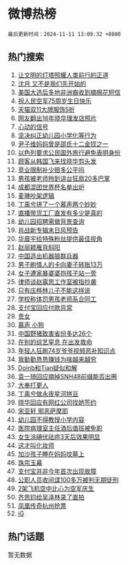 # 微博热榜

`最后更新时间：2024-11-11 13:09:32 +0800`

## 热门搜索

1. [让文明的灯塔照耀人类前行的正道](https://m.weibo.cn/search?containerid=100103type%3D1%26t%3D10%26q%3D%23%E8%AE%A9%E6%96%87%E6%98%8E%E7%9A%84%E7%81%AF%E5%A1%94%E7%85%A7%E8%80%80%E4%BA%BA%E7%B1%BB%E5%89%8D%E8%A1%8C%E7%9A%84%E6%AD%A3%E9%81%93%23&stream_entry_id=51&isnewpage=1&extparam=seat%3D1%26cate%3D10103%26q%3D%2523%25E8%25AE%25A9%25E6%2596%2587%25E6%2598%258E%25E7%259A%2584%25E7%2581%25AF%25E5%25A1%2594%25E7%2585%25A7%25E8%2580%2580%25E4%25BA%25BA%25E7%25B1%25BB%25E5%2589%258D%25E8%25A1%258C%25E7%259A%2584%25E6%25AD%25A3%25E9%2581%2593%2523%26pos%3D0%26filter_type%3Drealtimehot%26stream_entry_id%3D51%26c_type%3D51%26dgr%3D0%26display_time%3D1731301771%26pre_seqid%3D17313017710380190044741)
1. [沈月 又不是我们先开始的](https://m.weibo.cn/search?containerid=100103type%3D1%26t%3D10%26q%3D%E6%B2%88%E6%9C%88+%E5%8F%88%E4%B8%8D%E6%98%AF%E6%88%91%E4%BB%AC%E5%85%88%E5%BC%80%E5%A7%8B%E7%9A%84&stream_entry_id=31&isnewpage=1&extparam=seat%3D1%26cate%3D5001%26stream_entry_id%3D31%26band_rank%3D1%26lcate%3D5001%26c_type%3D31%26q%3D%25E6%25B2%2588%25E6%259C%2588%2520%25E5%258F%2588%25E4%25B8%258D%25E6%2598%25AF%25E6%2588%2591%25E4%25BB%25AC%25E5%2585%2588%25E5%25BC%2580%25E5%25A7%258B%25E7%259A%2584%26pos%3D0%26filter_type%3Drealtimehot%26flag%3D1%26realpos%3D1%26dgr%3D0%26display_time%3D1731301771%26pre_seqid%3D17313017710380190044741)
1. [美国大选后多地非洲裔收到摘棉花短信](https://m.weibo.cn/search?containerid=100103type%3D1%26t%3D10%26q%3D%23%E7%BE%8E%E5%9B%BD%E5%A4%A7%E9%80%89%E5%90%8E%E5%A4%9A%E5%9C%B0%E9%9D%9E%E6%B4%B2%E8%A3%94%E6%94%B6%E5%88%B0%E6%91%98%E6%A3%89%E8%8A%B1%E7%9F%AD%E4%BF%A1%23&stream_entry_id=31&isnewpage=1&extparam=seat%3D1%26cate%3D5001%26stream_entry_id%3D31%26band_rank%3D2%26lcate%3D5001%26c_type%3D31%26q%3D%2523%25E7%25BE%258E%25E5%259B%25BD%25E5%25A4%25A7%25E9%2580%2589%25E5%2590%258E%25E5%25A4%259A%25E5%259C%25B0%25E9%259D%259E%25E6%25B4%25B2%25E8%25A3%2594%25E6%2594%25B6%25E5%2588%25B0%25E6%2591%2598%25E6%25A3%2589%25E8%258A%25B1%25E7%259F%25AD%25E4%25BF%25A1%2523%26pos%3D1%26filter_type%3Drealtimehot%26flag%3D2%26realpos%3D2%26dgr%3D0%26display_time%3D1731301771%26pre_seqid%3D17313017710380190044741)
1. [祝人民空军75周岁生日快乐](https://m.weibo.cn/search?containerid=100103type%3D1%26t%3D10%26q%3D%23%E7%A5%9D%E4%BA%BA%E6%B0%91%E7%A9%BA%E5%86%9B75%E5%91%A8%E5%B2%81%E7%94%9F%E6%97%A5%E5%BF%AB%E4%B9%90%23&stream_entry_id=31&isnewpage=1&extparam=seat%3D1%26cate%3D5001%26stream_entry_id%3D31%26band_rank%3D3%26lcate%3D5001%26c_type%3D31%26q%3D%2523%25E7%25A5%259D%25E4%25BA%25BA%25E6%25B0%2591%25E7%25A9%25BA%25E5%2586%259B75%25E5%2591%25A8%25E5%25B2%2581%25E7%2594%259F%25E6%2597%25A5%25E5%25BF%25AB%25E4%25B9%2590%2523%26pos%3D2%26filter_type%3Drealtimehot%26flag%3D1%26realpos%3D3%26dgr%3D0%26display_time%3D1731301771%26pre_seqid%3D17313017710380190044741)
1. [天猫双11大牌服饰5折](https://m.weibo.cn/search?containerid=100103type%3D1%26t%3D10%26q%3D%23%E5%A4%A9%E7%8C%AB%E5%8F%8C11%E5%A4%A7%E7%89%8C%E6%9C%8D%E9%A5%B05%E6%8A%98%23&stream_entry_id=31&isnewpage=1&extparam=seat%3D1%26cate%3D5001%26lcate%3D5001%26stream_entry_id%3D31%26band_rank%3D4%26q%3D%2523%25E5%25A4%25A9%25E7%258C%25AB%25E5%258F%258C11%25E5%25A4%25A7%25E7%2589%258C%25E6%259C%258D%25E9%25A5%25B05%25E6%258A%2598%2523%26pos%3D3%26is_ad_pos%3D1%26dgr%3D0%26filter_type%3Drealtimehot%26adid%3D263791%26c_type%3D31%26topic_ad%3D1%26display_time%3D1731301771%26pre_seqid%3D17313017710380190044741)
1. [网友翻出16年晓华理发店照片](https://m.weibo.cn/search?containerid=100103type%3D1%26t%3D10%26q%3D%23%E7%BD%91%E5%8F%8B%E7%BF%BB%E5%87%BA16%E5%B9%B4%E6%99%93%E5%8D%8E%E7%90%86%E5%8F%91%E5%BA%97%E7%85%A7%E7%89%87%23&stream_entry_id=31&isnewpage=1&extparam=seat%3D1%26cate%3D5001%26stream_entry_id%3D31%26band_rank%3D4%26lcate%3D5001%26c_type%3D31%26q%3D%2523%25E7%25BD%2591%25E5%258F%258B%25E7%25BF%25BB%25E5%2587%25BA16%25E5%25B9%25B4%25E6%2599%2593%25E5%258D%258E%25E7%2590%2586%25E5%258F%2591%25E5%25BA%2597%25E7%2585%25A7%25E7%2589%2587%2523%26pos%3D4%26filter_type%3Drealtimehot%26flag%3D2%26realpos%3D4%26dgr%3D0%26display_time%3D1731301771%26pre_seqid%3D17313017710380190044741)
1. [心动的信号](https://m.weibo.cn/search?containerid=100103type%3D1%26t%3D10%26q%3D%E5%BF%83%E5%8A%A8%E7%9A%84%E4%BF%A1%E5%8F%B7&stream_entry_id=31&isnewpage=1&extparam=seat%3D1%26cate%3D5001%26stream_entry_id%3D31%26band_rank%3D5%26lcate%3D5001%26c_type%3D31%26q%3D%25E5%25BF%2583%25E5%258A%25A8%25E7%259A%2584%25E4%25BF%25A1%25E5%258F%25B7%26pos%3D5%26filter_type%3Drealtimehot%26flag%3D1%26realpos%3D5%26dgr%3D0%26display_time%3D1731301771%26pre_seqid%3D17313017710380190044741)
1. [坚决纠正幼儿园小学化等行为](https://m.weibo.cn/search?containerid=100103type%3D1%26t%3D10%26q%3D%23%E5%9D%9A%E5%86%B3%E7%BA%A0%E6%AD%A3%E5%B9%BC%E5%84%BF%E5%9B%AD%E5%B0%8F%E5%AD%A6%E5%8C%96%E7%AD%89%E8%A1%8C%E4%B8%BA%23&stream_entry_id=31&isnewpage=1&extparam=seat%3D1%26cate%3D5001%26stream_entry_id%3D31%26band_rank%3D6%26lcate%3D5001%26c_type%3D31%26q%3D%2523%25E5%259D%259A%25E5%2586%25B3%25E7%25BA%25A0%25E6%25AD%25A3%25E5%25B9%25BC%25E5%2584%25BF%25E5%259B%25AD%25E5%25B0%258F%25E5%25AD%25A6%25E5%258C%2596%25E7%25AD%2589%25E8%25A1%258C%25E4%25B8%25BA%2523%26pos%3D6%26filter_type%3Drealtimehot%26flag%3D0%26realpos%3D6%26dgr%3D0%26display_time%3D1731301771%26pre_seqid%3D17313017710380190044741)
1. [尹子维妈妈曾是邵氏十二金钗之一](https://m.weibo.cn/search?containerid=100103type%3D1%26t%3D10%26q%3D%E5%B0%B9%E5%AD%90%E7%BB%B4%E5%A6%88%E5%A6%88%E6%9B%BE%E6%98%AF%E9%82%B5%E6%B0%8F%E5%8D%81%E4%BA%8C%E9%87%91%E9%92%97%E4%B9%8B%E4%B8%80&stream_entry_id=31&isnewpage=1&extparam=seat%3D1%26cate%3D5001%26stream_entry_id%3D31%26band_rank%3D7%26lcate%3D5001%26c_type%3D31%26q%3D%25E5%25B0%25B9%25E5%25AD%2590%25E7%25BB%25B4%25E5%25A6%2588%25E5%25A6%2588%25E6%259B%25BE%25E6%2598%25AF%25E9%2582%25B5%25E6%25B0%258F%25E5%258D%2581%25E4%25BA%258C%25E9%2587%2591%25E9%2592%2597%25E4%25B9%258B%25E4%25B8%2580%26pos%3D7%26filter_type%3Drealtimehot%26flag%3D1%26realpos%3D7%26dgr%3D0%26display_time%3D1731301771%26pre_seqid%3D17313017710380190044741)
1. [以色列要求公民国外旅行避免表明身份](https://m.weibo.cn/search?containerid=100103type%3D1%26t%3D10%26q%3D%23%E4%BB%A5%E8%89%B2%E5%88%97%E8%A6%81%E6%B1%82%E5%85%AC%E6%B0%91%E5%9B%BD%E5%A4%96%E6%97%85%E8%A1%8C%E9%81%BF%E5%85%8D%E8%A1%A8%E6%98%8E%E8%BA%AB%E4%BB%BD%23&stream_entry_id=31&isnewpage=1&extparam=seat%3D1%26cate%3D5001%26stream_entry_id%3D31%26band_rank%3D8%26lcate%3D5001%26c_type%3D31%26q%3D%2523%25E4%25BB%25A5%25E8%2589%25B2%25E5%2588%2597%25E8%25A6%2581%25E6%25B1%2582%25E5%2585%25AC%25E6%25B0%2591%25E5%259B%25BD%25E5%25A4%2596%25E6%2597%2585%25E8%25A1%258C%25E9%2581%25BF%25E5%2585%258D%25E8%25A1%25A8%25E6%2598%258E%25E8%25BA%25AB%25E4%25BB%25BD%2523%26pos%3D8%26filter_type%3Drealtimehot%26flag%3D1%26realpos%3D8%26dgr%3D0%26display_time%3D1731301771%26pre_seqid%3D17313017710380190044741)
1. [顾客从韩国飞来找晓华剪头发](https://m.weibo.cn/search?containerid=100103type%3D1%26t%3D10%26q%3D%23%E9%A1%BE%E5%AE%A2%E4%BB%8E%E9%9F%A9%E5%9B%BD%E9%A3%9E%E6%9D%A5%E6%89%BE%E6%99%93%E5%8D%8E%E5%89%AA%E5%A4%B4%E5%8F%91%23&stream_entry_id=31&isnewpage=1&extparam=seat%3D1%26cate%3D5001%26stream_entry_id%3D31%26band_rank%3D9%26lcate%3D5001%26c_type%3D31%26q%3D%2523%25E9%25A1%25BE%25E5%25AE%25A2%25E4%25BB%258E%25E9%259F%25A9%25E5%259B%25BD%25E9%25A3%259E%25E6%259D%25A5%25E6%2589%25BE%25E6%2599%2593%25E5%258D%258E%25E5%2589%25AA%25E5%25A4%25B4%25E5%258F%2591%2523%26pos%3D9%26filter_type%3Drealtimehot%26flag%3D0%26realpos%3D9%26dgr%3D0%26display_time%3D1731301771%26pre_seqid%3D17313017710380190044741)
1. [竞业限制补少赔多公平吗](https://m.weibo.cn/search?containerid=100103type%3D1%26t%3D10%26q%3D%23%E7%AB%9E%E4%B8%9A%E9%99%90%E5%88%B6%E8%A1%A5%E5%B0%91%E8%B5%94%E5%A4%9A%E5%85%AC%E5%B9%B3%E5%90%97%23&stream_entry_id=31&isnewpage=1&extparam=seat%3D1%26cate%3D5001%26stream_entry_id%3D31%26band_rank%3D10%26lcate%3D5001%26c_type%3D31%26q%3D%2523%25E7%25AB%259E%25E4%25B8%259A%25E9%2599%2590%25E5%2588%25B6%25E8%25A1%25A5%25E5%25B0%2591%25E8%25B5%2594%25E5%25A4%259A%25E5%2585%25AC%25E5%25B9%25B3%25E5%2590%2597%2523%26pos%3D10%26filter_type%3Drealtimehot%26flag%3D1%26realpos%3D10%26dgr%3D0%26display_time%3D1731301771%26pre_seqid%3D17313017710380190044741)
1. [男孩被老师拎到讲台狂扇20多巴掌](https://m.weibo.cn/search?containerid=100103type%3D1%26t%3D10%26q%3D%23%E7%94%B7%E5%AD%A9%E8%A2%AB%E8%80%81%E5%B8%88%E6%8B%8E%E5%88%B0%E8%AE%B2%E5%8F%B0%E7%8B%82%E6%89%8720%E5%A4%9A%E5%B7%B4%E6%8E%8C%23&stream_entry_id=31&isnewpage=1&extparam=seat%3D1%26cate%3D5001%26stream_entry_id%3D31%26band_rank%3D11%26lcate%3D5001%26c_type%3D31%26q%3D%2523%25E7%2594%25B7%25E5%25AD%25A9%25E8%25A2%25AB%25E8%2580%2581%25E5%25B8%2588%25E6%258B%258E%25E5%2588%25B0%25E8%25AE%25B2%25E5%258F%25B0%25E7%258B%2582%25E6%2589%258720%25E5%25A4%259A%25E5%25B7%25B4%25E6%258E%258C%2523%26pos%3D11%26filter_type%3Drealtimehot%26flag%3D0%26realpos%3D11%26dgr%3D0%26display_time%3D1731301771%26pre_seqid%3D17313017710380190044741)
1. [成都混团世界杯名单出炉](https://m.weibo.cn/search?containerid=100103type%3D1%26t%3D10%26q%3D%23%E6%88%90%E9%83%BD%E6%B7%B7%E5%9B%A2%E4%B8%96%E7%95%8C%E6%9D%AF%E5%90%8D%E5%8D%95%E5%87%BA%E7%82%89%23&stream_entry_id=31&isnewpage=1&extparam=seat%3D1%26cate%3D5001%26stream_entry_id%3D31%26band_rank%3D12%26lcate%3D5001%26c_type%3D31%26q%3D%2523%25E6%2588%2590%25E9%2583%25BD%25E6%25B7%25B7%25E5%259B%25A2%25E4%25B8%2596%25E7%2595%258C%25E6%259D%25AF%25E5%2590%258D%25E5%258D%2595%25E5%2587%25BA%25E7%2582%2589%2523%26pos%3D12%26filter_type%3Drealtimehot%26flag%3D1%26realpos%3D12%26dgr%3D0%26display_time%3D1731301771%26pre_seqid%3D17313017710380190044741)
1. [麦琳吵架逻辑](https://m.weibo.cn/search?containerid=100103type%3D1%26t%3D10%26q%3D%E9%BA%A6%E7%90%B3%E5%90%B5%E6%9E%B6%E9%80%BB%E8%BE%91&stream_entry_id=31&isnewpage=1&extparam=seat%3D1%26cate%3D5001%26stream_entry_id%3D31%26band_rank%3D13%26lcate%3D5001%26c_type%3D31%26q%3D%25E9%25BA%25A6%25E7%2590%25B3%25E5%2590%25B5%25E6%259E%25B6%25E9%2580%25BB%25E8%25BE%2591%26pos%3D13%26filter_type%3Drealtimehot%26flag%3D0%26realpos%3D13%26dgr%3D0%26display_time%3D1731301771%26pre_seqid%3D17313017710380190044741)
1. [丁禹兮拼了一个慕声两个妙妙](https://m.weibo.cn/search?containerid=100103type%3D1%26t%3D10%26q%3D%23%E4%B8%81%E7%A6%B9%E5%85%AE%E6%8B%BC%E4%BA%86%E4%B8%80%E4%B8%AA%E6%85%95%E5%A3%B0%E4%B8%A4%E4%B8%AA%E5%A6%99%E5%A6%99%23&stream_entry_id=31&isnewpage=1&extparam=seat%3D1%26cate%3D5001%26stream_entry_id%3D31%26band_rank%3D14%26lcate%3D5001%26c_type%3D31%26q%3D%2523%25E4%25B8%2581%25E7%25A6%25B9%25E5%2585%25AE%25E6%258B%25BC%25E4%25BA%2586%25E4%25B8%2580%25E4%25B8%25AA%25E6%2585%2595%25E5%25A3%25B0%25E4%25B8%25A4%25E4%25B8%25AA%25E5%25A6%2599%25E5%25A6%2599%2523%26pos%3D14%26filter_type%3Drealtimehot%26flag%3D0%26realpos%3D14%26dgr%3D0%26display_time%3D1731301771%26pre_seqid%3D17313017710380190044741)
1. [直播带货工厂直发有多少是真的](https://m.weibo.cn/search?containerid=100103type%3D1%26t%3D10%26q%3D%23%E7%9B%B4%E6%92%AD%E5%B8%A6%E8%B4%A7%E5%B7%A5%E5%8E%82%E7%9B%B4%E5%8F%91%E6%9C%89%E5%A4%9A%E5%B0%91%E6%98%AF%E7%9C%9F%E7%9A%84%23&stream_entry_id=31&isnewpage=1&extparam=seat%3D1%26cate%3D5001%26stream_entry_id%3D31%26band_rank%3D15%26lcate%3D5001%26c_type%3D31%26q%3D%2523%25E7%259B%25B4%25E6%2592%25AD%25E5%25B8%25A6%25E8%25B4%25A7%25E5%25B7%25A5%25E5%258E%2582%25E7%259B%25B4%25E5%258F%2591%25E6%259C%2589%25E5%25A4%259A%25E5%25B0%2591%25E6%2598%25AF%25E7%259C%259F%25E7%259A%2584%2523%26pos%3D15%26filter_type%3Drealtimehot%26flag%3D1%26realpos%3D15%26dgr%3D0%26display_time%3D1731301771%26pre_seqid%3D17313017710380190044741)
1. [幼儿园招聘需做背景查询](https://m.weibo.cn/search?containerid=100103type%3D1%26t%3D10%26q%3D%23%E5%B9%BC%E5%84%BF%E5%9B%AD%E6%8B%9B%E8%81%98%E9%9C%80%E5%81%9A%E8%83%8C%E6%99%AF%E6%9F%A5%E8%AF%A2%23&stream_entry_id=31&isnewpage=1&extparam=seat%3D1%26cate%3D5001%26stream_entry_id%3D31%26band_rank%3D16%26lcate%3D5001%26c_type%3D31%26q%3D%2523%25E5%25B9%25BC%25E5%2584%25BF%25E5%259B%25AD%25E6%258B%259B%25E8%2581%2598%25E9%259C%2580%25E5%2581%259A%25E8%2583%258C%25E6%2599%25AF%25E6%259F%25A5%25E8%25AF%25A2%2523%26pos%3D16%26filter_type%3Drealtimehot%26flag%3D0%26realpos%3D16%26dgr%3D0%26display_time%3D1731301771%26pre_seqid%3D17313017710380190044741)
1. [肖战新专辑末日风预告](https://m.weibo.cn/search?containerid=100103type%3D1%26t%3D10%26q%3D%23%E8%82%96%E6%88%98%E6%96%B0%E4%B8%93%E8%BE%91%E6%9C%AB%E6%97%A5%E9%A3%8E%E9%A2%84%E5%91%8A%23&stream_entry_id=31&isnewpage=1&extparam=seat%3D1%26cate%3D5001%26stream_entry_id%3D31%26band_rank%3D17%26lcate%3D5001%26c_type%3D31%26q%3D%2523%25E8%2582%2596%25E6%2588%2598%25E6%2596%25B0%25E4%25B8%2593%25E8%25BE%2591%25E6%259C%25AB%25E6%2597%25A5%25E9%25A3%258E%25E9%25A2%2584%25E5%2591%258A%2523%26pos%3D17%26filter_type%3Drealtimehot%26flag%3D1%26realpos%3D17%26dgr%3D0%26display_time%3D1731301771%26pre_seqid%3D17313017710380190044741)
1. [华晨宇给特殊粉丝提供最佳视角](https://m.weibo.cn/search?containerid=100103type%3D1%26t%3D10%26q%3D%E5%8D%8E%E6%99%A8%E5%AE%87%E7%BB%99%E7%89%B9%E6%AE%8A%E7%B2%89%E4%B8%9D%E6%8F%90%E4%BE%9B%E6%9C%80%E4%BD%B3%E8%A7%86%E8%A7%92&stream_entry_id=31&isnewpage=1&extparam=seat%3D1%26cate%3D5001%26stream_entry_id%3D31%26band_rank%3D18%26lcate%3D5001%26c_type%3D31%26q%3D%25E5%258D%258E%25E6%2599%25A8%25E5%25AE%2587%25E7%25BB%2599%25E7%2589%25B9%25E6%25AE%258A%25E7%25B2%2589%25E4%25B8%259D%25E6%258F%2590%25E4%25BE%259B%25E6%259C%2580%25E4%25BD%25B3%25E8%25A7%2586%25E8%25A7%2592%26pos%3D18%26filter_type%3Drealtimehot%26flag%3D1%26realpos%3D18%26dgr%3D0%26display_time%3D1731301771%26pre_seqid%3D17313017710380190044741)
1. [赵丽颖雁背斜阳](https://m.weibo.cn/search?containerid=100103type%3D1%26t%3D10%26q%3D%23%E8%B5%B5%E4%B8%BD%E9%A2%96%E9%9B%81%E8%83%8C%E6%96%9C%E9%98%B3%23&stream_entry_id=31&isnewpage=1&extparam=seat%3D1%26cate%3D5001%26stream_entry_id%3D31%26band_rank%3D19%26lcate%3D5001%26c_type%3D31%26q%3D%2523%25E8%25B5%25B5%25E4%25B8%25BD%25E9%25A2%2596%25E9%259B%2581%25E8%2583%258C%25E6%2596%259C%25E9%2598%25B3%2523%26pos%3D19%26filter_type%3Drealtimehot%26flag%3D1%26realpos%3D19%26dgr%3D0%26display_time%3D1731301771%26pre_seqid%3D17313017710380190044741)
1. [中国造出机器狼群兵器](https://m.weibo.cn/search?containerid=100103type%3D1%26t%3D10%26q%3D%23%E4%B8%AD%E5%9B%BD%E9%80%A0%E5%87%BA%E6%9C%BA%E5%99%A8%E7%8B%BC%E7%BE%A4%E5%85%B5%E5%99%A8%23&stream_entry_id=31&isnewpage=1&extparam=seat%3D1%26cate%3D5001%26stream_entry_id%3D31%26band_rank%3D20%26lcate%3D5001%26c_type%3D31%26q%3D%2523%25E4%25B8%25AD%25E5%259B%25BD%25E9%2580%25A0%25E5%2587%25BA%25E6%259C%25BA%25E5%2599%25A8%25E7%258B%25BC%25E7%25BE%25A4%25E5%2585%25B5%25E5%2599%25A8%2523%26pos%3D20%26filter_type%3Drealtimehot%26flag%3D1%26realpos%3D20%26dgr%3D0%26display_time%3D1731301771%26pre_seqid%3D17313017710380190044741)
1. [男子刷情人的卡向妻子转账13万](https://m.weibo.cn/search?containerid=100103type%3D1%26t%3D10%26q%3D%23%E7%94%B7%E5%AD%90%E5%88%B7%E6%83%85%E4%BA%BA%E7%9A%84%E5%8D%A1%E5%90%91%E5%A6%BB%E5%AD%90%E8%BD%AC%E8%B4%A613%E4%B8%87%23&stream_entry_id=31&isnewpage=1&extparam=seat%3D1%26cate%3D5001%26stream_entry_id%3D31%26band_rank%3D21%26lcate%3D5001%26c_type%3D31%26q%3D%2523%25E7%2594%25B7%25E5%25AD%2590%25E5%2588%25B7%25E6%2583%2585%25E4%25BA%25BA%25E7%259A%2584%25E5%258D%25A1%25E5%2590%2591%25E5%25A6%25BB%25E5%25AD%2590%25E8%25BD%25AC%25E8%25B4%25A613%25E4%25B8%2587%2523%26pos%3D21%26filter_type%3Drealtimehot%26flag%3D1%26realpos%3D21%26dgr%3D0%26display_time%3D1731301771%26pre_seqid%3D17313017710380190044741)
1. [女子遭家暴婆婆抱孩子站一旁](https://m.weibo.cn/search?containerid=100103type%3D1%26t%3D10%26q%3D%23%E5%A5%B3%E5%AD%90%E9%81%AD%E5%AE%B6%E6%9A%B4%E5%A9%86%E5%A9%86%E6%8A%B1%E5%AD%A9%E5%AD%90%E7%AB%99%E4%B8%80%E6%97%81%23&stream_entry_id=31&isnewpage=1&extparam=seat%3D1%26cate%3D5001%26stream_entry_id%3D31%26band_rank%3D22%26lcate%3D5001%26c_type%3D31%26q%3D%2523%25E5%25A5%25B3%25E5%25AD%2590%25E9%2581%25AD%25E5%25AE%25B6%25E6%259A%25B4%25E5%25A9%2586%25E5%25A9%2586%25E6%258A%25B1%25E5%25AD%25A9%25E5%25AD%2590%25E7%25AB%2599%25E4%25B8%2580%25E6%2597%2581%2523%26pos%3D22%26filter_type%3Drealtimehot%26flag%3D0%26realpos%3D22%26dgr%3D0%26display_time%3D1731301771%26pre_seqid%3D17313017710380190044741)
1. [律师谈赵露思工作室被指抄袭](https://m.weibo.cn/search?containerid=100103type%3D1%26t%3D10%26q%3D%23%E5%BE%8B%E5%B8%88%E8%B0%88%E8%B5%B5%E9%9C%B2%E6%80%9D%E5%B7%A5%E4%BD%9C%E5%AE%A4%E8%A2%AB%E6%8C%87%E6%8A%84%E8%A2%AD%23&stream_entry_id=31&isnewpage=1&extparam=seat%3D1%26cate%3D5001%26stream_entry_id%3D31%26band_rank%3D23%26lcate%3D5001%26c_type%3D31%26q%3D%2523%25E5%25BE%258B%25E5%25B8%2588%25E8%25B0%2588%25E8%25B5%25B5%25E9%259C%25B2%25E6%2580%259D%25E5%25B7%25A5%25E4%25BD%259C%25E5%25AE%25A4%25E8%25A2%25AB%25E6%258C%2587%25E6%258A%2584%25E8%25A2%25AD%2523%26pos%3D23%26filter_type%3Drealtimehot%26flag%3D0%26realpos%3D23%26dgr%3D0%26display_time%3D1731301771%26pre_seqid%3D17313017710380190044741)
1. [只有庄桦林儿子不能这样说](https://m.weibo.cn/search?containerid=100103type%3D1%26t%3D10%26q%3D%E5%8F%AA%E6%9C%89%E5%BA%84%E6%A1%A6%E6%9E%97%E5%84%BF%E5%AD%90%E4%B8%8D%E8%83%BD%E8%BF%99%E6%A0%B7%E8%AF%B4&stream_entry_id=31&isnewpage=1&extparam=seat%3D1%26cate%3D5001%26stream_entry_id%3D31%26band_rank%3D24%26lcate%3D5001%26c_type%3D31%26q%3D%25E5%258F%25AA%25E6%259C%2589%25E5%25BA%2584%25E6%25A1%25A6%25E6%259E%2597%25E5%2584%25BF%25E5%25AD%2590%25E4%25B8%258D%25E8%2583%25BD%25E8%25BF%2599%25E6%25A0%25B7%25E8%25AF%25B4%26pos%3D24%26filter_type%3Drealtimehot%26flag%3D1%26realpos%3D24%26dgr%3D0%26display_time%3D1731301771%26pre_seqid%3D17313017710380190044741)
1. [学校称体罚男孩老师系合同工](https://m.weibo.cn/search?containerid=100103type%3D1%26t%3D10%26q%3D%23%E5%AD%A6%E6%A0%A1%E7%A7%B0%E4%BD%93%E7%BD%9A%E7%94%B7%E5%AD%A9%E8%80%81%E5%B8%88%E7%B3%BB%E5%90%88%E5%90%8C%E5%B7%A5%23&stream_entry_id=31&isnewpage=1&extparam=seat%3D1%26cate%3D5001%26stream_entry_id%3D31%26band_rank%3D25%26lcate%3D5001%26c_type%3D31%26q%3D%2523%25E5%25AD%25A6%25E6%25A0%25A1%25E7%25A7%25B0%25E4%25BD%2593%25E7%25BD%259A%25E7%2594%25B7%25E5%25AD%25A9%25E8%2580%2581%25E5%25B8%2588%25E7%25B3%25BB%25E5%2590%2588%25E5%2590%258C%25E5%25B7%25A5%2523%26pos%3D25%26filter_type%3Drealtimehot%26flag%3D1%26realpos%3D25%26dgr%3D0%26display_time%3D1731301771%26pre_seqid%3D17313017710380190044741)
1. [支付宝回应付款异常](https://m.weibo.cn/search?containerid=100103type%3D1%26t%3D10%26q%3D%23%E6%94%AF%E4%BB%98%E5%AE%9D%E5%9B%9E%E5%BA%94%E4%BB%98%E6%AC%BE%E5%BC%82%E5%B8%B8%23&stream_entry_id=31&isnewpage=1&extparam=seat%3D1%26cate%3D5001%26stream_entry_id%3D31%26band_rank%3D26%26lcate%3D5001%26c_type%3D31%26q%3D%2523%25E6%2594%25AF%25E4%25BB%2598%25E5%25AE%259D%25E5%259B%259E%25E5%25BA%2594%25E4%25BB%2598%25E6%25AC%25BE%25E5%25BC%2582%25E5%25B8%25B8%2523%26pos%3D26%26filter_type%3Drealtimehot%26flag%3D1%26realpos%3D26%26dgr%3D0%26display_time%3D1731301771%26pre_seqid%3D17313017710380190044741)
1. [贵女](https://m.weibo.cn/search?containerid=100103type%3D1%26t%3D10%26q%3D%E8%B4%B5%E5%A5%B3&stream_entry_id=31&isnewpage=1&extparam=seat%3D1%26cate%3D5001%26stream_entry_id%3D31%26band_rank%3D27%26lcate%3D5001%26c_type%3D31%26q%3D%25E8%25B4%25B5%25E5%25A5%25B3%26pos%3D27%26filter_type%3Drealtimehot%26flag%3D1%26realpos%3D27%26dgr%3D0%26display_time%3D1731301771%26pre_seqid%3D17313017710380190044741)
1. [慕声 小狗](https://m.weibo.cn/search?containerid=100103type%3D1%26t%3D10%26q%3D%E6%85%95%E5%A3%B0+%E5%B0%8F%E7%8B%97&stream_entry_id=31&isnewpage=1&extparam=seat%3D1%26cate%3D5001%26stream_entry_id%3D31%26band_rank%3D28%26lcate%3D5001%26c_type%3D31%26q%3D%25E6%2585%2595%25E5%25A3%25B0%2520%25E5%25B0%258F%25E7%258B%2597%26pos%3D28%26filter_type%3Drealtimehot%26flag%3D1%26realpos%3D28%26dgr%3D0%26display_time%3D1731301771%26pre_seqid%3D17313017710380190044741)
1. [中国野猪致害省份多达26个](https://m.weibo.cn/search?containerid=100103type%3D1%26t%3D10%26q%3D%23%E4%B8%AD%E5%9B%BD%E9%87%8E%E7%8C%AA%E8%87%B4%E5%AE%B3%E7%9C%81%E4%BB%BD%E5%A4%9A%E8%BE%BE26%E4%B8%AA%23&stream_entry_id=31&isnewpage=1&extparam=seat%3D1%26cate%3D5001%26stream_entry_id%3D31%26band_rank%3D29%26lcate%3D5001%26c_type%3D31%26q%3D%2523%25E4%25B8%25AD%25E5%259B%25BD%25E9%2587%258E%25E7%258C%25AA%25E8%2587%25B4%25E5%25AE%25B3%25E7%259C%2581%25E4%25BB%25BD%25E5%25A4%259A%25E8%25BE%25BE26%25E4%25B8%25AA%2523%26pos%3D29%26filter_type%3Drealtimehot%26flag%3D1%26realpos%3D29%26dgr%3D0%26display_time%3D1731301771%26pre_seqid%3D17313017710380190044741)
1. [在别的综艺窒息 在出发救命](https://m.weibo.cn/search?containerid=100103type%3D1%26t%3D10%26q%3D%E5%9C%A8%E5%88%AB%E7%9A%84%E7%BB%BC%E8%89%BA%E7%AA%92%E6%81%AF+%E5%9C%A8%E5%87%BA%E5%8F%91%E6%95%91%E5%91%BD&stream_entry_id=31&isnewpage=1&extparam=seat%3D1%26cate%3D5001%26stream_entry_id%3D31%26band_rank%3D30%26lcate%3D5001%26c_type%3D31%26q%3D%25E5%259C%25A8%25E5%2588%25AB%25E7%259A%2584%25E7%25BB%25BC%25E8%2589%25BA%25E7%25AA%2592%25E6%2581%25AF%2520%25E5%259C%25A8%25E5%2587%25BA%25E5%258F%2591%25E6%2595%2591%25E5%2591%25BD%26pos%3D30%26filter_type%3Drealtimehot%26flag%3D1%26realpos%3D30%26dgr%3D0%26display_time%3D1731301771%26pre_seqid%3D17313017710380190044741)
1. [年轻人狂刷74岁爷爷视频恶补知识点](https://m.weibo.cn/search?containerid=100103type%3D1%26t%3D10%26q%3D%23%E5%B9%B4%E8%BD%BB%E4%BA%BA%E7%8B%82%E5%88%B774%E5%B2%81%E7%88%B7%E7%88%B7%E8%A7%86%E9%A2%91%E6%81%B6%E8%A1%A5%E7%9F%A5%E8%AF%86%E7%82%B9%23&stream_entry_id=31&isnewpage=1&extparam=seat%3D1%26cate%3D5001%26stream_entry_id%3D31%26band_rank%3D31%26lcate%3D5001%26c_type%3D31%26q%3D%2523%25E5%25B9%25B4%25E8%25BD%25BB%25E4%25BA%25BA%25E7%258B%2582%25E5%2588%25B774%25E5%25B2%2581%25E7%2588%25B7%25E7%2588%25B7%25E8%25A7%2586%25E9%25A2%2591%25E6%2581%25B6%25E8%25A1%25A5%25E7%259F%25A5%25E8%25AF%2586%25E7%2582%25B9%2523%26pos%3D31%26filter_type%3Drealtimehot%26flag%3D0%26realpos%3D31%26dgr%3D0%26display_time%3D1731301771%26pre_seqid%3D17313017710380190044741)
1. [我勤勤恳恳赚钱为啥越来越穷](https://m.weibo.cn/search?containerid=100103type%3D1%26t%3D10%26q%3D%23%E6%88%91%E5%8B%A4%E5%8B%A4%E6%81%B3%E6%81%B3%E8%B5%9A%E9%92%B1%E4%B8%BA%E5%95%A5%E8%B6%8A%E6%9D%A5%E8%B6%8A%E7%A9%B7%23&stream_entry_id=31&isnewpage=1&extparam=seat%3D1%26cate%3D5001%26stream_entry_id%3D31%26band_rank%3D32%26lcate%3D5001%26c_type%3D31%26q%3D%2523%25E6%2588%2591%25E5%258B%25A4%25E5%258B%25A4%25E6%2581%25B3%25E6%2581%25B3%25E8%25B5%259A%25E9%2592%25B1%25E4%25B8%25BA%25E5%2595%25A5%25E8%25B6%258A%25E6%259D%25A5%25E8%25B6%258A%25E7%25A9%25B7%2523%26pos%3D32%26filter_type%3Drealtimehot%26flag%3D0%26realpos%3D32%26dgr%3D0%26display_time%3D1731301771%26pre_seqid%3D17313017710380190044741)
1. [Doinb和Tian疑似和解](https://m.weibo.cn/search?containerid=100103type%3D1%26t%3D10%26q%3D%23Doinb%E5%92%8CTian%E7%96%91%E4%BC%BC%E5%92%8C%E8%A7%A3%23&stream_entry_id=31&isnewpage=1&extparam=seat%3D1%26cate%3D5001%26stream_entry_id%3D31%26band_rank%3D33%26lcate%3D5001%26c_type%3D31%26q%3D%2523Doinb%25E5%2592%258CTian%25E7%2596%2591%25E4%25BC%25BC%25E5%2592%258C%25E8%25A7%25A3%2523%26pos%3D33%26filter_type%3Drealtimehot%26flag%3D1%26realpos%3D33%26dgr%3D0%26display_time%3D1731301771%26pre_seqid%3D17313017710380190044741)
1. [袁一琦回应摘掉SNH48前缀能否出圈](https://m.weibo.cn/search?containerid=100103type%3D1%26t%3D10%26q%3D%23%E8%A2%81%E4%B8%80%E7%90%A6%E5%9B%9E%E5%BA%94%E6%91%98%E6%8E%89SNH48%E5%89%8D%E7%BC%80%E8%83%BD%E5%90%A6%E5%87%BA%E5%9C%88%23&stream_entry_id=31&isnewpage=1&extparam=seat%3D1%26cate%3D5001%26stream_entry_id%3D31%26band_rank%3D34%26lcate%3D5001%26c_type%3D31%26q%3D%2523%25E8%25A2%2581%25E4%25B8%2580%25E7%2590%25A6%25E5%259B%259E%25E5%25BA%2594%25E6%2591%2598%25E6%258E%2589SNH48%25E5%2589%258D%25E7%25BC%2580%25E8%2583%25BD%25E5%2590%25A6%25E5%2587%25BA%25E5%259C%2588%2523%26pos%3D34%26filter_type%3Drealtimehot%26flag%3D1%26realpos%3D34%26dgr%3D0%26display_time%3D1731301771%26pre_seqid%3D17313017710380190044741)
1. [大奉打更人](https://m.weibo.cn/search?containerid=100103type%3D1%26t%3D10%26q%3D%E5%A4%A7%E5%A5%89%E6%89%93%E6%9B%B4%E4%BA%BA&stream_entry_id=31&isnewpage=1&extparam=seat%3D1%26cate%3D5001%26stream_entry_id%3D31%26band_rank%3D35%26lcate%3D5001%26c_type%3D31%26q%3D%25E5%25A4%25A7%25E5%25A5%2589%25E6%2589%2593%25E6%259B%25B4%25E4%25BA%25BA%26pos%3D35%26filter_type%3Drealtimehot%26flag%3D0%26realpos%3D35%26dgr%3D0%26display_time%3D1731301771%26pre_seqid%3D17313017710380190044741)
1. [丁禹兮做永夜星河拼豆](https://m.weibo.cn/search?containerid=100103type%3D1%26t%3D10%26q%3D%23%E4%B8%81%E7%A6%B9%E5%85%AE%E5%81%9A%E6%B0%B8%E5%A4%9C%E6%98%9F%E6%B2%B3%E6%8B%BC%E8%B1%86%23&stream_entry_id=31&isnewpage=1&extparam=seat%3D1%26cate%3D5001%26stream_entry_id%3D31%26band_rank%3D36%26lcate%3D5001%26c_type%3D31%26q%3D%2523%25E4%25B8%2581%25E7%25A6%25B9%25E5%2585%25AE%25E5%2581%259A%25E6%25B0%25B8%25E5%25A4%259C%25E6%2598%259F%25E6%25B2%25B3%25E6%258B%25BC%25E8%25B1%2586%2523%26pos%3D36%26filter_type%3Drealtimehot%26flag%3D0%26realpos%3D36%26dgr%3D0%26display_time%3D1731301771%26pre_seqid%3D17313017710380190044741)
1. [晓华回应有网红公司找她签约](https://m.weibo.cn/search?containerid=100103type%3D1%26t%3D10%26q%3D%23%E6%99%93%E5%8D%8E%E5%9B%9E%E5%BA%94%E6%9C%89%E7%BD%91%E7%BA%A2%E5%85%AC%E5%8F%B8%E6%89%BE%E5%A5%B9%E7%AD%BE%E7%BA%A6%23&stream_entry_id=31&isnewpage=1&extparam=seat%3D1%26cate%3D5001%26stream_entry_id%3D31%26band_rank%3D37%26lcate%3D5001%26c_type%3D31%26q%3D%2523%25E6%2599%2593%25E5%258D%258E%25E5%259B%259E%25E5%25BA%2594%25E6%259C%2589%25E7%25BD%2591%25E7%25BA%25A2%25E5%2585%25AC%25E5%258F%25B8%25E6%2589%25BE%25E5%25A5%25B9%25E7%25AD%25BE%25E7%25BA%25A6%2523%26pos%3D37%26filter_type%3Drealtimehot%26flag%3D1%26realpos%3D37%26dgr%3D0%26display_time%3D1731301771%26pre_seqid%3D17313017710380190044741)
1. [宋亚轩 邪恶萨摩耶](https://m.weibo.cn/search?containerid=100103type%3D1%26t%3D10%26q%3D%E5%AE%8B%E4%BA%9A%E8%BD%A9+%E9%82%AA%E6%81%B6%E8%90%A8%E6%91%A9%E8%80%B6&stream_entry_id=31&isnewpage=1&extparam=seat%3D1%26cate%3D5001%26stream_entry_id%3D31%26band_rank%3D38%26lcate%3D5001%26c_type%3D31%26q%3D%25E5%25AE%258B%25E4%25BA%259A%25E8%25BD%25A9%2520%25E9%2582%25AA%25E6%2581%25B6%25E8%2590%25A8%25E6%2591%25A9%25E8%2580%25B6%26pos%3D38%26filter_type%3Drealtimehot%26flag%3D1%26realpos%3D38%26dgr%3D0%26display_time%3D1731301771%26pre_seqid%3D17313017710380190044741)
1. [幼儿园不得教授小学内容](https://m.weibo.cn/search?containerid=100103type%3D1%26t%3D10%26q%3D%23%E5%B9%BC%E5%84%BF%E5%9B%AD%E4%B8%8D%E5%BE%97%E6%95%99%E6%8E%88%E5%B0%8F%E5%AD%A6%E5%86%85%E5%AE%B9%23&stream_entry_id=31&isnewpage=1&extparam=seat%3D1%26cate%3D5001%26stream_entry_id%3D31%26band_rank%3D39%26lcate%3D5001%26c_type%3D31%26q%3D%2523%25E5%25B9%25BC%25E5%2584%25BF%25E5%259B%25AD%25E4%25B8%258D%25E5%25BE%2597%25E6%2595%2599%25E6%258E%2588%25E5%25B0%258F%25E5%25AD%25A6%25E5%2586%2585%25E5%25AE%25B9%2523%26pos%3D39%26filter_type%3Drealtimehot%26flag%3D1%26realpos%3D39%26dgr%3D0%26display_time%3D1731301771%26pre_seqid%3D17313017710380190044741)
1. [医院病理室主任酒后值班被免职](https://m.weibo.cn/search?containerid=100103type%3D1%26t%3D10%26q%3D%23%E5%8C%BB%E9%99%A2%E7%97%85%E7%90%86%E5%AE%A4%E4%B8%BB%E4%BB%BB%E9%85%92%E5%90%8E%E5%80%BC%E7%8F%AD%E8%A2%AB%E5%85%8D%E8%81%8C%23&stream_entry_id=31&isnewpage=1&extparam=seat%3D1%26cate%3D5001%26stream_entry_id%3D31%26band_rank%3D40%26lcate%3D5001%26c_type%3D31%26q%3D%2523%25E5%258C%25BB%25E9%2599%25A2%25E7%2597%2585%25E7%2590%2586%25E5%25AE%25A4%25E4%25B8%25BB%25E4%25BB%25BB%25E9%2585%2592%25E5%2590%258E%25E5%2580%25BC%25E7%258F%25AD%25E8%25A2%25AB%25E5%2585%258D%25E8%2581%258C%2523%26pos%3D40%26filter_type%3Drealtimehot%26flag%3D1%26realpos%3D40%26dgr%3D0%26display_time%3D1731301771%26pre_seqid%3D17313017710380190044741)
1. [女生涂碘伏祛痘3天后效果明显](https://m.weibo.cn/search?containerid=100103type%3D1%26t%3D10%26q%3D%23%E5%A5%B3%E7%94%9F%E6%B6%82%E7%A2%98%E4%BC%8F%E7%A5%9B%E7%97%983%E5%A4%A9%E5%90%8E%E6%95%88%E6%9E%9C%E6%98%8E%E6%98%BE%23&stream_entry_id=31&isnewpage=1&extparam=seat%3D1%26cate%3D5001%26stream_entry_id%3D31%26band_rank%3D41%26lcate%3D5001%26c_type%3D31%26q%3D%2523%25E5%25A5%25B3%25E7%2594%259F%25E6%25B6%2582%25E7%25A2%2598%25E4%25BC%258F%25E7%25A5%259B%25E7%2597%25983%25E5%25A4%25A9%25E5%2590%258E%25E6%2595%2588%25E6%259E%259C%25E6%2598%258E%25E6%2598%25BE%2523%26pos%3D41%26filter_type%3Drealtimehot%26flag%3D0%26realpos%3D41%26dgr%3D0%26display_time%3D1731301771%26pre_seqid%3D17313017710380190044741)
1. [这才叫化妆师](https://m.weibo.cn/search?containerid=100103type%3D1%26t%3D10%26q%3D%E8%BF%99%E6%89%8D%E5%8F%AB%E5%8C%96%E5%A6%86%E5%B8%88&stream_entry_id=31&isnewpage=1&extparam=seat%3D1%26cate%3D5001%26stream_entry_id%3D31%26band_rank%3D42%26lcate%3D5001%26c_type%3D31%26q%3D%25E8%25BF%2599%25E6%2589%258D%25E5%258F%25AB%25E5%258C%2596%25E5%25A6%2586%25E5%25B8%2588%26pos%3D42%26filter_type%3Drealtimehot%26flag%3D1%26realpos%3D42%26dgr%3D0%26display_time%3D1731301771%26pre_seqid%3D17313017710380190044741)
1. [加沙孩子睡在妈妈坟墓上](https://m.weibo.cn/search?containerid=100103type%3D1%26t%3D10%26q%3D%23%E5%8A%A0%E6%B2%99%E5%AD%A9%E5%AD%90%E7%9D%A1%E5%9C%A8%E5%A6%88%E5%A6%88%E5%9D%9F%E5%A2%93%E4%B8%8A%23&stream_entry_id=31&isnewpage=1&extparam=seat%3D1%26cate%3D5001%26stream_entry_id%3D31%26band_rank%3D43%26lcate%3D5001%26c_type%3D31%26q%3D%2523%25E5%258A%25A0%25E6%25B2%2599%25E5%25AD%25A9%25E5%25AD%2590%25E7%259D%25A1%25E5%259C%25A8%25E5%25A6%2588%25E5%25A6%2588%25E5%259D%259F%25E5%25A2%2593%25E4%25B8%258A%2523%26pos%3D43%26filter_type%3Drealtimehot%26flag%3D0%26realpos%3D43%26dgr%3D0%26display_time%3D1731301771%26pre_seqid%3D17313017710380190044741)
1. [珠帘玉幕](https://m.weibo.cn/search?containerid=100103type%3D1%26t%3D10%26q%3D%E7%8F%A0%E5%B8%98%E7%8E%89%E5%B9%95&stream_entry_id=31&isnewpage=1&extparam=seat%3D1%26cate%3D5001%26stream_entry_id%3D31%26band_rank%3D44%26lcate%3D5001%26c_type%3D31%26q%3D%25E7%258F%25A0%25E5%25B8%2598%25E7%258E%2589%25E5%25B9%2595%26pos%3D44%26filter_type%3Drealtimehot%26flag%3D1%26realpos%3D44%26dgr%3D0%26display_time%3D1731301771%26pre_seqid%3D17313017710380190044741)
1. [支付宝并非今年首次出现故障](https://m.weibo.cn/search?containerid=100103type%3D1%26t%3D10%26q%3D%23%E6%94%AF%E4%BB%98%E5%AE%9D%E5%B9%B6%E9%9D%9E%E4%BB%8A%E5%B9%B4%E9%A6%96%E6%AC%A1%E5%87%BA%E7%8E%B0%E6%95%85%E9%9A%9C%23&stream_entry_id=31&isnewpage=1&extparam=seat%3D1%26cate%3D5001%26stream_entry_id%3D31%26band_rank%3D45%26lcate%3D5001%26c_type%3D31%26q%3D%2523%25E6%2594%25AF%25E4%25BB%2598%25E5%25AE%259D%25E5%25B9%25B6%25E9%259D%259E%25E4%25BB%258A%25E5%25B9%25B4%25E9%25A6%2596%25E6%25AC%25A1%25E5%2587%25BA%25E7%258E%25B0%25E6%2595%2585%25E9%259A%259C%2523%26pos%3D45%26filter_type%3Drealtimehot%26flag%3D1%26realpos%3D45%26dgr%3D0%26display_time%3D1731301771%26pre_seqid%3D17313017710380190044741)
1. [公职人员收间谍100多万被判无期徒刑](https://m.weibo.cn/search?containerid=100103type%3D1%26t%3D10%26q%3D%23%E5%85%AC%E8%81%8C%E4%BA%BA%E5%91%98%E6%94%B6%E9%97%B4%E8%B0%8D100%E5%A4%9A%E4%B8%87%E8%A2%AB%E5%88%A4%E6%97%A0%E6%9C%9F%E5%BE%92%E5%88%91%23&stream_entry_id=31&isnewpage=1&extparam=seat%3D1%26cate%3D5001%26stream_entry_id%3D31%26band_rank%3D46%26lcate%3D5001%26c_type%3D31%26q%3D%2523%25E5%2585%25AC%25E8%2581%258C%25E4%25BA%25BA%25E5%2591%2598%25E6%2594%25B6%25E9%2597%25B4%25E8%25B0%258D100%25E5%25A4%259A%25E4%25B8%2587%25E8%25A2%25AB%25E5%2588%25A4%25E6%2597%25A0%25E6%259C%259F%25E5%25BE%2592%25E5%2588%2591%2523%26pos%3D46%26filter_type%3Drealtimehot%26flag%3D1%26realpos%3D46%26dgr%3D0%26display_time%3D1731301771%26pre_seqid%3D17313017710380190044741)
1. [2架飞机空中比心为空军庆生](https://m.weibo.cn/search?containerid=100103type%3D1%26t%3D10%26q%3D%232%E6%9E%B6%E9%A3%9E%E6%9C%BA%E7%A9%BA%E4%B8%AD%E6%AF%94%E5%BF%83%E4%B8%BA%E7%A9%BA%E5%86%9B%E5%BA%86%E7%94%9F%23&stream_entry_id=31&isnewpage=1&extparam=seat%3D1%26cate%3D5001%26stream_entry_id%3D31%26band_rank%3D47%26lcate%3D5001%26c_type%3D31%26q%3D%25232%25E6%259E%25B6%25E9%25A3%259E%25E6%259C%25BA%25E7%25A9%25BA%25E4%25B8%25AD%25E6%25AF%2594%25E5%25BF%2583%25E4%25B8%25BA%25E7%25A9%25BA%25E5%2586%259B%25E5%25BA%2586%25E7%2594%259F%2523%26pos%3D47%26filter_type%3Drealtimehot%26flag%3D1%26realpos%3D47%26dgr%3D0%26display_time%3D1731301771%26pre_seqid%3D17313017710380190044741)
1. [齐思钧给吴泽林录了直拍](https://m.weibo.cn/search?containerid=100103type%3D1%26t%3D10%26q%3D%E9%BD%90%E6%80%9D%E9%92%A7%E7%BB%99%E5%90%B4%E6%B3%BD%E6%9E%97%E5%BD%95%E4%BA%86%E7%9B%B4%E6%8B%8D&stream_entry_id=31&isnewpage=1&extparam=seat%3D1%26cate%3D5001%26stream_entry_id%3D31%26band_rank%3D48%26lcate%3D5001%26c_type%3D31%26q%3D%25E9%25BD%2590%25E6%2580%259D%25E9%2592%25A7%25E7%25BB%2599%25E5%2590%25B4%25E6%25B3%25BD%25E6%259E%2597%25E5%25BD%2595%25E4%25BA%2586%25E7%259B%25B4%25E6%258B%258D%26pos%3D48%26filter_type%3Drealtimehot%26flag%3D1%26realpos%3D48%26dgr%3D0%26display_time%3D1731301771%26pre_seqid%3D17313017710380190044741)
1. [凤凰传奇杭州抢票](https://m.weibo.cn/search?containerid=100103type%3D1%26t%3D10%26q%3D%E5%87%A4%E5%87%B0%E4%BC%A0%E5%A5%87%E6%9D%AD%E5%B7%9E%E6%8A%A2%E7%A5%A8&stream_entry_id=31&isnewpage=1&extparam=seat%3D1%26cate%3D5001%26stream_entry_id%3D31%26band_rank%3D49%26lcate%3D5001%26c_type%3D31%26q%3D%25E5%2587%25A4%25E5%2587%25B0%25E4%25BC%25A0%25E5%25A5%2587%25E6%259D%25AD%25E5%25B7%259E%25E6%258A%25A2%25E7%25A5%25A8%26pos%3D49%26filter_type%3Drealtimehot%26flag%3D1%26realpos%3D49%26dgr%3D0%26display_time%3D1731301771%26pre_seqid%3D17313017710380190044741)
1. [iG](https://m.weibo.cn/search?containerid=100103type%3D1%26t%3D10%26q%3DiG&stream_entry_id=31&isnewpage=1&extparam=seat%3D1%26cate%3D5001%26stream_entry_id%3D31%26band_rank%3D50%26lcate%3D5001%26c_type%3D31%26q%3DiG%26pos%3D50%26filter_type%3Drealtimehot%26flag%3D0%26realpos%3D50%26dgr%3D0%26display_time%3D1731301771%26pre_seqid%3D17313017710380190044741)

## 热门话题

暂无数据
